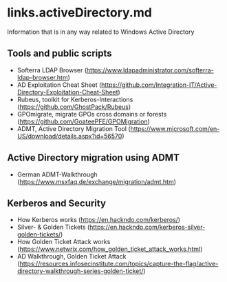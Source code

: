 # links.activeDirectory.md
Information that is in any way related to Windows Active Directory 

## Tools and public scripts
 - Softerra LDAP Browser (https://www.ldapadministrator.com/softerra-ldap-browser.htm)
 - AD Exploitation Cheat Sheet (https://github.com/Integration-IT/Active-Directory-Exploitation-Cheat-Sheet)
 - Rubeus, toolkit for Kerberos-Interactions (https://github.com/GhostPack/Rubeus)
 - GPOmigrate, migrate GPOs cross domains or forests (https://github.com/GoateePFE/GPOMigration)
 - ADMT, Active Directory Migration Tool (https://www.microsoft.com/en-US/download/details.aspx?id=56570)

## Active Directory migration using ADMT
- German ADMT-Walkthrough (https://www.msxfaq.de/exchange/migration/admt.htm)

## Kerberos and Security
 - How Kerberos works (https://en.hackndo.com/kerberos/)
 - Silver- & Golden Tickets (https://en.hackndo.com/kerberos-silver-golden-tickets/)
 - How Golden Ticket Attack works (https://www.netwrix.com/how_golden_ticket_attack_works.html)
 - AD Walkthrough, Golden Ticket Attack (https://resources.infosecinstitute.com/topics/capture-the-flag/active-directory-walkthrough-series-golden-ticket/)
